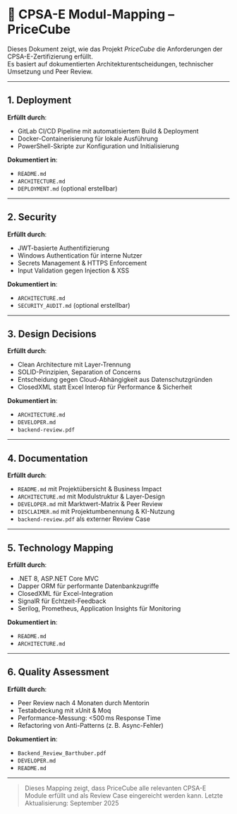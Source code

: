 # 🧭 CPSA-E Modul-Mapping – PriceCube

Dieses Dokument zeigt, wie das Projekt *PriceCube* die Anforderungen der CPSA-E-Zertifizierung erfüllt.  
Es basiert auf dokumentierten Architekturentscheidungen, technischer Umsetzung und Peer Review.

---

## 1. Deployment

**Erfüllt durch**:  
- GitLab CI/CD Pipeline mit automatisiertem Build & Deployment  
- Docker-Containerisierung für lokale Ausführung  
- PowerShell-Skripte zur Konfiguration und Initialisierung

**Dokumentiert in**:  
- `README.md`  
- `ARCHITECTURE.md`  
- `DEPLOYMENT.md` (optional erstellbar)

---

## 2. Security

**Erfüllt durch**:  
- JWT-basierte Authentifizierung  
- Windows Authentication für interne Nutzer  
- Secrets Management & HTTPS Enforcement  
- Input Validation gegen Injection & XSS

**Dokumentiert in**:  
- `ARCHITECTURE.md`  
- `SECURITY_AUDIT.md` (optional erstellbar)

---

## 3. Design Decisions

**Erfüllt durch**:  
- Clean Architecture mit Layer-Trennung  
- SOLID-Prinzipien, Separation of Concerns  
- Entscheidung gegen Cloud-Abhängigkeit aus Datenschutzgründen  
- ClosedXML statt Excel Interop für Performance & Sicherheit

**Dokumentiert in**:  
- `ARCHITECTURE.md`  
- `DEVELOPER.md`  
- `backend-review.pdf`

---

## 4. Documentation

**Erfüllt durch**:  
- `README.md` mit Projektübersicht & Business Impact  
- `ARCHITECTURE.md` mit Modulstruktur & Layer-Design  
- `DEVELOPER.md` mit Marktwert-Matrix & Peer Review  
- `DISCLAIMER.md` mit Projektumbenennung & KI-Nutzung  
- `backend-review.pdf` als externer Review Case

---

## 5. Technology Mapping

**Erfüllt durch**:  
- .NET 8, ASP.NET Core MVC  
- Dapper ORM für performante Datenbankzugriffe  
- ClosedXML für Excel-Integration  
- SignalR für Echtzeit-Feedback  
- Serilog, Prometheus, Application Insights für Monitoring

**Dokumentiert in**:  
- `README.md`  
- `ARCHITECTURE.md`

---

## 6. Quality Assessment

**Erfüllt durch**:  
- Peer Review nach 4 Monaten durch Mentorin  
- Testabdeckung mit xUnit & Moq  
- Performance-Messung: <500 ms Response Time  
- Refactoring von Anti-Patterns (z. B. Async-Fehler)

**Dokumentiert in**:  
- `Backend_Review_Barthuber.pdf`  
- `DEVELOPER.md`  
- `README.md`

---

> Dieses Mapping zeigt, dass PriceCube alle relevanten CPSA-E Module erfüllt und als Review Case eingereicht werden kann.
> Letzte Aktualisierung: September 2025
